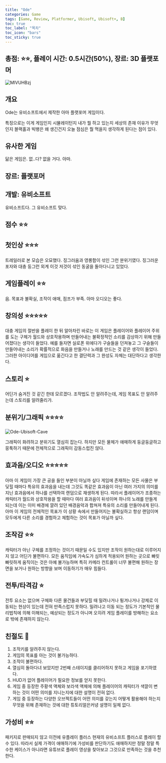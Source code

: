 ```yaml
---
title: "Ode"
categories: Game
tags: [Game, Review, Platformer, Ubisoft, Ubisoft+, B]
toc: true
toc_label: "목차"
toc_icon: "bars"
toc_sticky: true
---
```


## 총점: ⭐⭐, 플레이 시간: 0.5시간(50%), 장르: 3D 플랫포머

![MlVUHBzj](https://github.com/hojun313/hojun313.github.io/assets/41545780/25140155-6732-4955-86da-9662a6582b77)

## 개요

Ode는 유비소프트에서 제작한 아마 플랫포머 게임이다.

특징으로는 이게 게임인지 시뮬레이턴지 내가 뭘 하고 있는지 세상의 존재 이유가 무엇인지 블랙홀과 빅뱅은 왜 생긴건지 오늘 점심은 뭘 먹을지 생각하게 된다는 점이 있다.

## 유사한 게임

닮은 게임은. 없..다? 없을 거다. 아마.

## 장르: 플랫포머

## 개발: 유비소프트

유비소프트다. 그 유비소프트 맞다.

## 점수 ⭐⭐

## 첫인상 ⭐⭐⭐

트레일러로 본 모습은 오묘했다. 징그러움과 영롱함이 섞인 그런 분위기였다. 징그러운 포자와 대충 둥그런 외계 이것 저것이 섞인 동굴을 돌아다니고 있었다.

## 게임플레이 ⭐⭐

음. 목표과 불확실, 조작이 애매, 점프가 부족. 아마 오디오는 좋다.

## 창의성 ⭐⭐⭐⭐⭐

대충 게임의 절반을 플레이 한 뒤 알아차린 바로는 이 게임은 플레이어와 플레이어 주위를 도는 구체가 월드와 상호작용하며 만들어내는 불확정적인 소리를 감상하기 위해 만들어졌다는 생각이 들었다. 예를 들자면 실로폰 위에다가 구슬들을 던져놓고 그 구슬들이 만들어내는 소리가 확률적으로 화음을 만들거나 노래를 만드는 것 같은 생각이 들었다. 그러한 아이디어를 게임으로 옮긴다고 한 결단력과 그 완성도 자체는 대단하다고 생각한다.

## 스토리 ⭐

어딘가 숨겨진 것 같긴 한데 모르겠다. 조작법도 안 알려주는데, 게임 목표도 안 알려주는데 스토리를 알려줄리가.

## 분위기/그래픽 ⭐⭐⭐⭐

![Ode-Ubisoft-Cave](https://github.com/hojun313/hojun313.github.io/assets/41545780/6464528f-8df6-4740-a014-9090a9790c64)

그래픽이 화려하고 분위기도 열심히 잡는다. 하지만 모든 물체가 애매하게 둥글둥글하고 뭉툭하기 때문에 전체적으로 그래픽이 감동스럽진 않다.

## 효과음/오디오 ⭐⭐⭐⭐⭐

아마 이 게임이 가장 큰 공을 들인 부분이 아닐까 싶다 게임에 존재하는 모든 사물은 부딪힐 때마다 특유의 효과음을 내는데 그것도 똑같은 효과음이 아닌 여러 가지의 의미를 지닌 효과음에서 하나를 선택하여 랜덤으로 재생하게 된다. 따라서 플레이어가 조종하는 캐릭터가 월드와 상호작용을 할 때마다 여러 효과음이 뒤섞이며 하나의 노래를 만들게 되는데 이는 이미 배경에 깔려 있던 배경음악과 합쳐져 특유의 소리를 만들어내게 된다. 아마 이 게임의 전체적인 목표가 이 상황 속에서 만들어지는 불확실하고 항상 랜덤이며 모두에게 다른 소리를 경험하고 체험하는 것이 목표가 아닐까 싶다.

## 조작감 ⭐⭐

캐릭터가 아닌 구체를 조정하는 것이기 때문일 수도 있지만 조작이 원하는대로 이루어지지 않고 어딘가 불편하다. 모든 움직임에 가속도가 심하게 적용되어 원하는 곳으로 빠릿빠릿하게 움직이는 것은 아예 불가능하며 특히 카메라 컨트롤이 너무 불편해 원하는 장면을 보거나 원하는 방향을 보며 이동하기가 매우 힘들다.

## 전투/타격감 ⭐

전투 요소는 없으며 구체화 다른 물건들과 부딪힐 때 밀려나거나 튕겨나거나 강제로 이동되는 현상이 있는데 전혀 만족스럽지 못하다. 밀려나고 이동 되는 정도가 기본적인 물리법칙에 의해 이해되는, 예상되는 정도가 아니며 오히려 게임 플레이를 방해하는 요소로 밖에 존재하지 않는다.

## 친절도 💩

1. 조작키를 알려주지 않는다.
2. 게임의 목표를 아는 것이 불가능하다.
3. 조작이 불편하다.
4. 열심히 돌아다녀 보았지만 2번째 스테이지를 클리어하지 못하고 게임을 포기하였다.
5. HUD가 없어 플레이어가 필요한 정보를 얻지 못한다.
6. 게임 중 등장한 주황색 액체와 보라색 액체에 의해 플레이어의 캐릭터가 색깔이 변하는 것이 어떤 의미를 지니는지에 대한 설명이 전혀 없다.
7. 게임 중 등장하는 다양한 오브젝트들이 어떤 의미를 갖는지 어떻게 활용해야 하는지 무엇을 위해 존재하는 것에 대한 튜토리얼은커녕 설명이 일체 없다.

## 가성비 ⭐⭐

패키지로 판매되지 않고 이전에 유플레이 플러스 현재의 유비소프트 플러스로 플레이 할 수 있다. 따라서 실제 가격이 애매하기에 가성비를 판단하기도 애매하지만 정말 정말 특수한 케이스가 아니라면 유튜브로 플레이 영상을 찾아보고 그것으로 만족하는 것을 추천한다.
